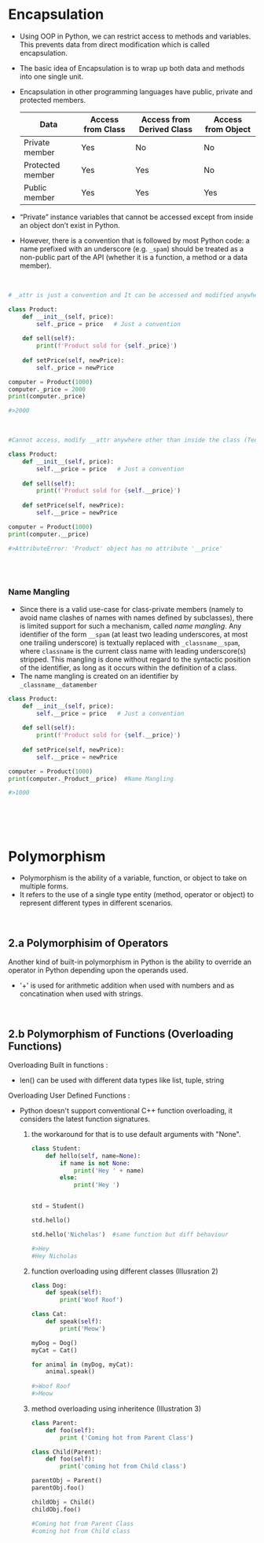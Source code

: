 
# Encapsulation

- Using OOP in Python, we can restrict access to methods and variables. This prevents data from direct modification which is called encapsulation.
- The basic idea of Encapsulation is to wrap up both data and methods into one single unit.
- Encapsulation in other programming languages have public, private and protected members.

	| Data | Access from Class |  Access from Derived Class | Access from Object |
	|---|---|---|---|
	|Private member      |       Yes        |         No                  |        No          |
	|Protected member    |       Yes        |         Yes                 |        No          |
	|Public member       |       Yes        |         Yes                 |        Yes         |


- “Private” instance variables that cannot be accessed except from inside an object don’t exist in Python.
- However, there is a convention that is followed by most Python code: a name prefixed with an underscore (e.g. `_spam`) should be treated as a non-public part of the API (whether it is a function, a method or a data member).

<br/>

```python
# _attr is just a convention and It can be accessed and modified anywhere in the code.

class Product:
    def __init__(self, price):
        self._price = price   # Just a convention
    
    def sell(self):
        print(f'Product sold for {self._price}')
    
    def setPrice(self, newPrice):
        self._price = newPrice

computer = Product(1000)
computer._price = 2000
print(computer._price)      

#>2000
```

<br/>

```python
#Cannot access, modify __attr anywhere other than inside the class (Technically incorrect as we ca nuse name mangling)

class Product:
    def __init__(self, price):
        self.__price = price   # Just a convention
    
    def sell(self):
        print(f'Product sold for {self.__price}')
    
    def setPrice(self, newPrice):
        self.__price = newPrice

computer = Product(1000)
print(computer.__price)      

#>AttributeError: 'Product' object has no attribute '__price'
```

<br/>
<br/>

### Name Mangling

- Since there is a valid use-case for class-private members (namely to avoid name clashes of names with names defined by subclasses), there is limited support for such a mechanism, called _name mangling_. Any identifier of the form `__spam` (at least two leading underscores, at most one trailing underscore) is textually replaced with `_classname__spam`, where `classname` is the current class name with leading underscore(s) stripped. This mangling is done without regard to the syntactic position of the identifier, as long as it occurs within the definition of a class.
- The name mangling is created on an identifier by `_classname__datamember`

```python
class Product:
    def __init__(self, price):
        self.__price = price   # Just a convention
    
    def sell(self):
        print(f'Product sold for {self.__price}')
    
    def setPrice(self, newPrice):
        self.__price = newPrice

computer = Product(1000)
print(computer._Product__price)  #Name Mangling    

#>1000
```




<br/>
<br/>
<br/>


# Polymorphism

- Polymorphism is the ability of a variable, function, or object to take on multiple forms. 
- It refers to the use of a single type entity (method, operator or object) to represent different types in different scenarios.

<br/>

## 2.a Polymorphisim of Operators 

Another kind of built-in polymorphism in Python is the ability to override an operator in Python depending upon the operands used.

- '+' is used for arithmetic addition when used with numbers and as concatination when used with strings.

<br/>

## 2.b Polymorphism of Functions (Overloading Functions)

Overloading Built in functions :
- len() can be used with different data types like list, tuple, string  


Overloading User Defined Functions :
- Python doesn't support conventional C++ function overloading, it considers the latest function signatures.
	1. the workaround for that is to use default arguments with "None".
		```python
		class Student:
		    def hello(self, name=None):
		        if name is not None:
		            print('Hey ' + name)
		        else:
		            print('Hey ')
		
		
		std = Student()
		
		std.hello()
		
		std.hello('Nicholas')  #same function but diff behaviour

		#>Hey 
		#Hey Nicholas
		```

	2. function overloading using different classes (Illusration 2)
		```python
		class Dog:
		    def speak(self):
		        print('Woof Roof')
		
		class Cat:
		    def speak(self):
		        print('Meow')
		
		myDog = Dog()
		myCat = Cat()
		
		for animal in (myDog, myCat):
		    animal.speak()
		    
		#>Woof Roof
		#>Meow
		```

	3. method overloading using inheritence (Illustration 3)
		```python
		class Parent:
		    def foo(self):
		        print ('Coming hot from Parent Class')
		
		class Child(Parent):
		    def foo(self):
		        print('coming hot from Child class')
		
		parentObj = Parent()
		parentObj.foo()
		
		childObj = Child()
		childObj.foo()

		#Coming hot from Parent Class
		#coming hot from Child class
		```